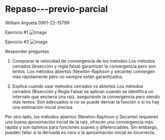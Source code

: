 # Repaso---previo-parcial
William Argueta 0901-22-15799

Ejercicio #1
![image](https://github.com/user-attachments/assets/72b9697f-2ffa-42c0-8d3e-fe32fceff0ae)

Ejercicio #2
![image](https://github.com/user-attachments/assets/907c03e5-b702-4c9f-8550-a3ea4d458913)


Responder preguntas
1. Comprarar la velocidad de convergencia de los metodos
  Los métodos cerrados (bisección y regla falsa) garantizan la convergencia pero son lentos.
  Los métodos abiertos (Newton-Raphson y secante) convergen más rápidamente pero no siempre están garantizados.

3. Explica cuando usar metodos cerrados vs abiertos
  Los métodos cerrados (Bisección y Regla Falsa) se aplican cuando se identifica un intervalo que encierra una raíz, asegurando la convergencia pero siendo más
  lentos. Son adecuados si no se puede derivar la función o si no hay una estimación inicial precisa.

  Por otro lado, los métodos abiertos (Newton-Raphson y Secante) requieren una buena aproximación inicial de la raíz, ofrecen una convergencia más rápida y son    óptimos para funciones suaves y diferenciables. Sin embargo, pueden fallar si la derivada es cero o la aproximación inicial es incorrecta.


